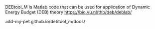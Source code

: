 DEBtool_M is Matlab code that can be used for application of Dynamic Energy Budget (DEB) theory
https://bio.vu.nl/thb/deb/deblab/

add-my-pet.github.io/debtool_m/docs/
